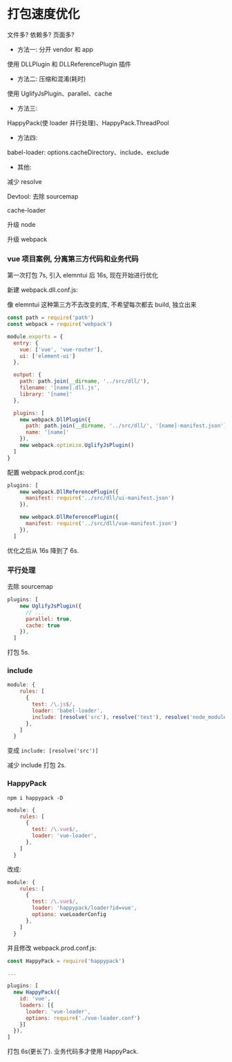 # 打包速度优化

文件多? 依赖多? 页面多?

- 方法一: 分开 vendor 和 app

使用 DLLPlugin 和 DLLReferencePlugin 插件

- 方法二: 压缩和混淆(耗时)

使用 UglifyJsPlugin、parallel、cache

- 方法三:

HappyPack(使 loader 并行处理)、HappyPack.ThreadPool

- 方法四:

babel-loader: options.cacheDirectory、include、exclude

- 其他:

减少 resolve

Devtool: 去除 sourcemap

cache-loader

升级 node

升级 webpack

### vue 项目案例, 分离第三方代码和业务代码

第一次打包 7s, 引入 elemntui 后 16s, 现在开始进行优化

新建 webpack.dll.conf.js:

像 elemntui 这种第三方不去改变的库, 不希望每次都去 build, 独立出来

```js
const path = require('path')
const webpack = require('webpack')

module.exports = {
  entry: {
    vue: ['vue', 'vue-router'],
    ui: ['element-ui']
  },

  output: {
    path: path.join(__dirname, '../src/dll/'),
    filename: '[name].dll.js',
    library: '[name]'
  },

  plugins: [
    new webpack.DllPlugin({
      path: path.join(__dirname, '../src/dll/', '[name]-manifest.json'),
      name: '[name]'
    }),
    new webpack.optimize.UglifyJsPlugin()
  ]
}
```

配置 webpack.prod.conf.js:

```js
plugins: [
    new webpack.DllReferencePlugin({
      manifest: require('../src/dll/ui-manifest.json')
    }),

    new webpack.DllReferencePlugin({
      manifest: require('../src/dll/vue-manifest.json')
    }),
  ]
```

优化之后从 16s 降到了 6s.

### 平行处理

去除 sourcemap

```js
plugins: [
    new UglifyJsPlugin({
      // ...
      parallel: true,
      cache: true
    }),
  ]
```

打包 5s.

### include

```js
module: {
    rules: [
      {
        test: /\.js$/,
        loader: 'babel-loader',
        include: [resolve('src'), resolve('test'), resolve('node_modules/webpack-dev-server/client')]
      },
    ]
  }  
```

变成 `include: [resolve('src')]`

减少 include 打包 2s.

### HappyPack

`npm i happypack -D`

```js
module: {
    rules: [
      {
        test: /\.vue$/,
        loader: 'vue-loader',
      },
    ]
  }  
```

改成:

```js
module: {
    rules: [
      {
        test: /\.vue$/,
        loader: 'happypack/loader?id=vue',
        options: vueLoaderConfig
      },
    ]
  }  
```

并且修改 webpack.prod.conf.js:

```js
const HappyPack = require('happypack')

...

plugins: [
  new HappyPack({
    id: 'vue',
    loaders: [{
      loader: 'vue-loader',
      options: require('./vue-loader.conf')
    }]
  }),
]
```

打包 6s(更长了). 业务代码多才使用 HappyPack.
